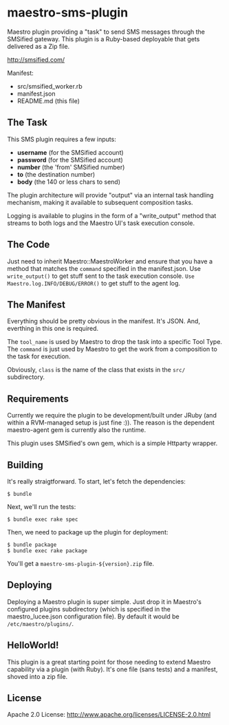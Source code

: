 # maestro-sms-plugin
Maestro plugin providing a "task" to send SMS messages through the SMSified gateway. This
plugin is a Ruby-based deployable that gets delivered as a Zip file.

<http://smsified.com/>

Manifest:

* src/smsified_worker.rb
* manifest.json
* README.md (this file)

## The Task
This SMS plugin requires a few inputs:

* **username** (for the SMSified account)
* **password** (for the SMSified account)
* **number** (the 'from' SMSified number)
* **to** (the destination number)
* **body** (the 140 or less chars to send)

The plugin architecture will provide "output" via an internal task handling mechanism, making it available to subsequent composition tasks.

Logging is available to plugins in the form of a "write_output" method that streams to both logs and the Maestro UI's task execution console.

## The Code
Just need to inherit Maestro::MaestroWorker and ensure that you have a method that matches the ```command``` specified in the manifest.json.  Use ```write_output()``` to get stuff sent to the task execution console.  ```Use Maestro.log.INFO/DEBUG/ERROR()``` to get stuff to the agent log.

## The Manifest
Everything should be pretty obvious in the manifest.  It's JSON.  And, everthing in this one is required.

The ```tool_name``` is used by Maestro to drop the task into a specific Tool Type.  The ```command``` is just used by Maestro to get the work from a composition to the task for execution.

Obviously, ```class``` is the name of the class that exists in the ```src/``` subdirectory.

## Requirements
Currently we require the plugin to be development/built under JRuby (and within a RVM-managed setup is just fine :)).  The reason is the dependent maestro-agent gem is currently also the runtime.

This plugin uses SMSified's own gem, which is a simple Httparty wrapper.

## Building
It's really straigtforward. To start, let's fetch the dependencies:

```
$ bundle
```
Next, we'll run the tests:

```
$ bundle exec rake spec
```
Then, we need to package up the plugin for deployment:

```
$ bundle package
$ bundle exec rake package
```

You'll get a ```maestro-sms-plugin-${version}.zip``` file.

## Deploying
Deploying a Maestro plugin is super simple.  Just drop it in Maestro's configured plugins subdirectory (which is specified in the maestro_lucee.json configuration file).  By default it would be ```/etc/maestro/plugins/```.

## HelloWorld!
This plugin is a great starting point for those needing to extend Maestro capability via a plugin (with Ruby).  It's one file (sans tests) and a manifest, shoved into a zip file.

## License
Apache 2.0 License: <http://www.apache.org/licenses/LICENSE-2.0.html>

